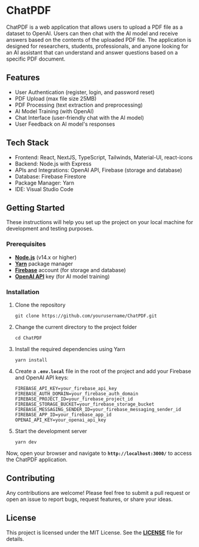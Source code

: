 # **ChatPDF**

ChatPDF is a web application that allows users to upload a PDF file as a dataset to OpenAI. Users can then chat with the AI model and receive answers based on the contents of the uploaded PDF file. The application is designed for researchers, students, professionals, and anyone looking for an AI assistant that can understand and answer questions based on a specific PDF document.

## **Features**

- User Authentication (register, login, and password reset)
- PDF Upload (max file size 25MB)
- PDF Processing (text extraction and preprocessing)
- AI Model Training (with OpenAI)
- Chat Interface (user-friendly chat with the AI model)
- User Feedback on AI model's responses

## **Tech Stack**

- Frontend: React, NextJS, TypeScript, Tailwinds, Material-UI, react-icons
- Backend: Node.js with Express
- APIs and Integrations: OpenAI API, Firebase (storage and database)
- Database: Firebase Firestore
- Package Manager: Yarn
- IDE: Visual Studio Code

## **Getting Started**

These instructions will help you set up the project on your local machine for development and testing purposes.

### **Prerequisites**

- **[Node.js](https://nodejs.org/en/download/)** (v14.x or higher)
- **[Yarn](https://yarnpkg.com/getting-started/install)** package manager
- **[Firebase](https://firebase.google.com/)** account (for storage and database)
- **[OpenAI API](https://beta.openai.com/signup/)** key (for AI model training)

### **Installation**

1. Clone the repository
    
    ```
    git clone https://github.com/yourusername/ChatPDF.git
    ```
    
2. Change the current directory to the project folder
    
    ```
    cd ChatPDF
    ```
    
3. Install the required dependencies using Yarn
    
    ```
    yarn install
    ```
    
4. Create a **`.env.local`** file in the root of the project and add your Firebase and OpenAI API keys:
    
    ```
    FIREBASE_API_KEY=your_firebase_api_key
    FIREBASE_AUTH_DOMAIN=your_firebase_auth_domain
    FIREBASE_PROJECT_ID=your_firebase_project_id
    FIREBASE_STORAGE_BUCKET=your_firebase_storage_bucket
    FIREBASE_MESSAGING_SENDER_ID=your_firebase_messaging_sender_id
    FIREBASE_APP_ID=your_firebase_app_id
    OPENAI_API_KEY=your_openai_api_key
    ```
    
5. Start the development server
    
    ```
    yarn dev
    ```
    

Now, open your browser and navigate to **`http://localhost:3000/`** to access the ChatPDF application.

## **Contributing**

Any contributions are welcome! Please feel free to submit a pull request or open an issue to report bugs, request features, or share your ideas.

## **License**

This project is licensed under the MIT License. See the **[LICENSE](https://chat.openai.com/c/LICENSE)** file for details.